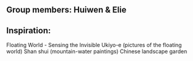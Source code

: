 ## Group members: Huiwen & Elie

## Inspiration: 
Floating World - Sensing the Invisible
Ukiyo-e (pictures of the floating world)
Shan shui (mountain-water paintings)
Chinese landscape garden

